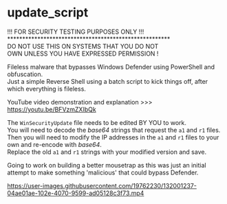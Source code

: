 # update_script

!!! FOR SECURITY TESTING PURPOSES ONLY !!! <br>
\******************************************************<br>
DO NOT USE THIS ON SYSTEMS THAT YOU DO NOT <br>
OWN UNLESS YOU HAVE EXPRESSED PERMISSION !

Fileless malware that bypasses Windows Defender using PowerShell and obfuscation.<br>
Just a simple Reverse Shell using a batch script to kick things off, after which everything is fileless.

YouTube video demonstration and explanation >>> https://youtu.be/BFVzmZXIbQk

The `WinSecurityUpdate` file needs to be edited BY YOU to work.<br>
You will need to decode the *base64* strings that request the `a1` and `r1` files.<br>
Then you will need to modify the IP addresses in the `a1` and `r1` files to your own and re-encode with *base64*.<br>
Replace the old `a1` and `r1` strings with your modified version and save.
 

Going to work on building a better mousetrap as this was just an initial attempt to make something 'malicious' that could bypass Defender. 



https://user-images.githubusercontent.com/19762230/132001237-04ae01ae-102e-4070-9599-ad05128c3f73.mp4


